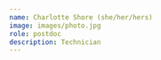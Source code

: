 ```yaml
---
name: Charlotte Shore (she/her/hers)
image: images/photo.jpg
role: postdoc
description: Technician
---
```


